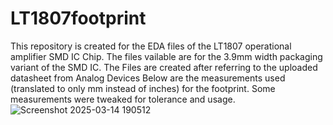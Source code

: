 # LT1807footprint
This repository is created for the EDA files of the LT1807 operational amplifier SMD IC Chip.
The files vailable are for the 3.9mm width packaging variant of the SMD IC. The Files are created after referring to the uploaded datasheet from Analog Devices
Below are the measurements used (translated to only mm instead of inches) for the footprint. Some measurements were tweaked for tolerance and usage.
![Screenshot 2025-03-14 190512](https://github.com/user-attachments/assets/2cbbb1f6-551c-48b5-bd77-3f82c2652367)
